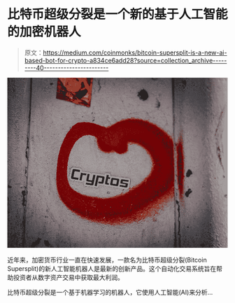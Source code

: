 # 比特币超级分裂是一个新的基于人工智能的加密机器人

> 原文：<https://medium.com/coinmonks/bitcoin-supersplit-is-a-new-ai-based-bot-for-crypto-a834ce6add28?source=collection_archive---------40----------------------->

![](img/e89f479672bbefd7e1b1fff74263a6a3.png)

近年来，加密货币行业一直在快速发展，一款名为比特币超级分裂(Bitcoin Supersplit)的新人工智能机器人是最新的创新产品。这个自动化交易系统旨在帮助投资者从数字资产交易中获取最大利润。

比特币超级分裂是一个基于机器学习的机器人，它使用人工智能(AI)来分析…